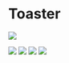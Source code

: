 # Toaster

![](/https://pandao.github.io/editor.md/images/logos/editormd-logo-180x180.png)

![](https://img.shields.io/badge/API-21%2B-brightgreen.svg?style=flat) ![](https://jitpack.io/v/4mirfor3v3r/Toaster.svg) ![](https://img.shields.io/badge/tag-1.0.0-brightgreen.svg?style=flat) ![](https://img.shields.io/badge/release-1.0.0-brightgreen.svg?style=flat) 


